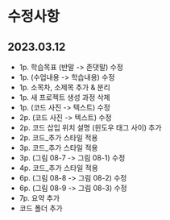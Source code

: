 # 수정사항

## 2023.03.12

- 1p. 학습목표 (반말 -> 존댓말) 수정
- 1p. (수업내용 -> 학습내용) 수정
- 1p. 소목차, 소제목 추가 & 분리
- 1p. 새 프로젝트 생성 과정 삭제
- 1p. (코드 사진 -> 텍스트) 수정
- 2p. (코드 사진 -> 텍스트) 수정
- 2p. 코드 삽입 위치 설명 (윈도우 태그 사이) 추가
- 2p. 코드_추가 스타일 적용
- 3p. 코드_추가 스타일 적용
- 3p. (그림 08-7 -> 그림 08-1) 수정
- 4p. 코드_추가 스타일 적용
- 6p. (그림 08-8 -> 그림 08-2) 수정
- 6p. (그림 08-9 -> 그림 08-3) 수정
- 7p. 요약 추가
- 코드 폴더 추가
